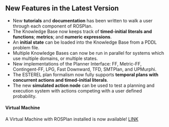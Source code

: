 ## New Features in the Latest Version

- New **tutorials** and **documentation** has been written to walk a user through each component of ROSPlan.  
- The Knowledge Base now keeps track of **timed-initial literals and functions**; **metrics**; and **numeric expressions**.
- An **initial state** can be loaded into the Knowledge Base from a PDDL problem file.  
- Multiple Knowledge Bases can now be run in parallel for systems which use multiple domains, or multiple states.
- New implementations of the Planner Interface: FF, Metric-FF, Contingent-FF, LPG, Fast Downward, TFD, SMTPlan, and UPMurphi.
- The ESTEREL plan formalism now fully supports **temporal plans with concurrent actions and timed-initial literals**.
- The new **simulated action node** can be used to test a planning and execution system with actions competing with a user defined probability.

#### Virtual Machine
A Virtual Machine with ROSPlan installed is now available! [LINK]()  
